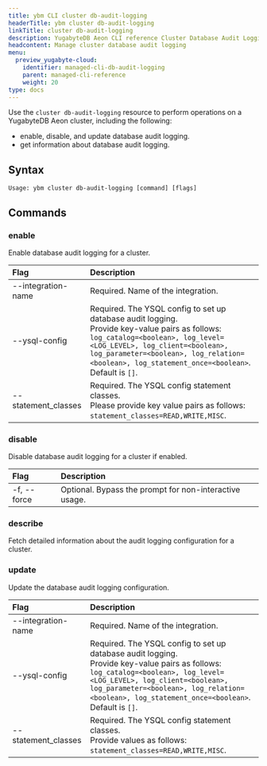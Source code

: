 ```yaml
---
title: ybm CLI cluster db-audit-logging
headerTitle: ybm cluster db-audit-logging
linkTitle: cluster db-audit-logging
description: YugabyteDB Aeon CLI reference Cluster Database Audit Logging Resource.
headcontent: Manage cluster database audit logging
menu:
  preview_yugabyte-cloud:
    identifier: managed-cli-db-audit-logging
    parent: managed-cli-reference
    weight: 20
type: docs
---
```


Use the `cluster db-audit-logging` resource to perform operations on a YugabyteDB Aeon cluster, including the following:

- enable, disable, and update database audit logging.
- get information about database audit logging.

## Syntax

```text
Usage: ybm cluster db-audit-logging [command] [flags]
```

## Commands

### enable

Enable database audit logging for a cluster.

| Flag | Description |
| :--- | :--- |
| --integration-name | Required. Name of the integration. |
| --ysql-config | Required. The YSQL config to set up database audit logging.<br>Provide key-value pairs as follows:<br>`log_catalog=<boolean>, log_level=<LOG_LEVEL>, log_client=<boolean>, log_parameter=<boolean>, log_relation=<boolean>, log_statement_once=<boolean>`.<br>Default is `[]`. |
| --statement_classes | Required. The YSQL config statement classes.<br>Please provide key value pairs as follows:<br>`statement_classes=READ,WRITE,MISC`. |

### disable

Disable database audit logging for a cluster if enabled.

| Flag | Description |
| :--- | :--- |
| -f, --force | Optional. Bypass the prompt for non-interactive usage. |

### describe

Fetch detailed information about the audit logging configuration for a cluster.

### update

Update the database audit logging configuration.

| Flag | Description |
| :--- | :--- |
| --integration-name | Required. Name of the integration. |
| --ysql-config | Required. The YSQL config to set up database audit logging.<br>Provide key-value pairs as follows:<br>`log_catalog=<boolean>, log_level=<LOG_LEVEL>, log_client=<boolean>, log_parameter=<boolean>, log_relation=<boolean>, log_statement_once=<boolean>`.<br>Default is `[]`. |
| --statement_classes | Required. The YSQL config statement classes.<br>Provide values as follows:<br>`statement_classes=READ,WRITE,MISC`. |